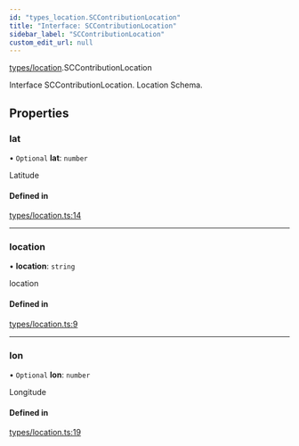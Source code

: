 ```yaml
---
id: "types_location.SCContributionLocation"
title: "Interface: SCContributionLocation"
sidebar_label: "SCContributionLocation"
custom_edit_url: null
---
```


[types/location](../modules/types_location).SCContributionLocation

Interface SCContributionLocation.
Location Schema.

## Properties

### lat

• `Optional` **lat**: `number`

Latitude

#### Defined in

[types/location.ts:14](https://github.com/selfcommunity/community-ui/blob/009afd8/packages/sc-core/src/types/location.ts#L14)

___

### location

• **location**: `string`

location

#### Defined in

[types/location.ts:9](https://github.com/selfcommunity/community-ui/blob/009afd8/packages/sc-core/src/types/location.ts#L9)

___

### lon

• `Optional` **lon**: `number`

Longitude

#### Defined in

[types/location.ts:19](https://github.com/selfcommunity/community-ui/blob/009afd8/packages/sc-core/src/types/location.ts#L19)
